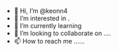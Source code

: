 - 👋 Hi, I’m @keonn4 
- 👀 I’m interested in .
- 🌱 I’m currently learning 
- 💞️ I’m looking to collaborate on ....
- 📫 How to reach me ......

<!---
keonn4/keonn4 is a ✨ special ✨ repository because its `README.md` (this file) appears on your GitHub profile.
You can click the Preview link to take a look at your changes.
--->
